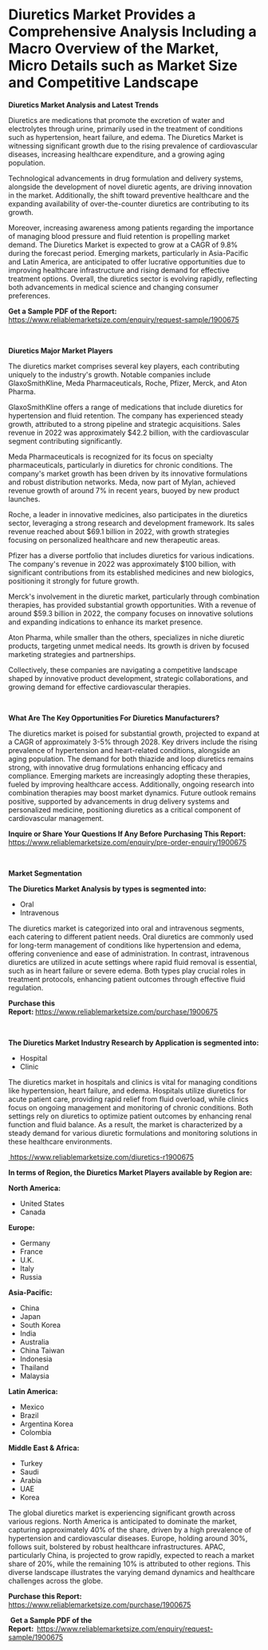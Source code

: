 <p><h1>Diuretics Market Provides a Comprehensive Analysis Including a Macro Overview of the Market, Micro Details such as Market Size and Competitive Landscape</h1></p><p><strong>Diuretics Market Analysis and Latest Trends</strong></p>
<p><p>Diuretics are medications that promote the excretion of water and electrolytes through urine, primarily used in the treatment of conditions such as hypertension, heart failure, and edema. The Diuretics Market is witnessing significant growth due to the rising prevalence of cardiovascular diseases, increasing healthcare expenditure, and a growing aging population. </p><p>Technological advancements in drug formulation and delivery systems, alongside the development of novel diuretic agents, are driving innovation in the market. Additionally, the shift toward preventive healthcare and the expanding availability of over-the-counter diuretics are contributing to its growth. </p><p>Moreover, increasing awareness among patients regarding the importance of managing blood pressure and fluid retention is propelling market demand. The Diuretics Market is expected to grow at a CAGR of 9.8% during the forecast period. Emerging markets, particularly in Asia-Pacific and Latin America, are anticipated to offer lucrative opportunities due to improving healthcare infrastructure and rising demand for effective treatment options. Overall, the diuretics sector is evolving rapidly, reflecting both advancements in medical science and changing consumer preferences.</p></p>
<p><strong>Get a Sample PDF of the Report:&nbsp;</strong> <a href="https://www.reliablemarketsize.com/enquiry/request-sample/1900675?utm_campaign=2959&utm_medium=2&utm_source=Github&utm_content=ia&utm_term=19042025&utm_id=diuretics">https://www.reliablemarketsize.com/enquiry/request-sample/1900675</a></p>
<p>&nbsp;</p>
<p><strong>Diuretics Major Market Players</strong></p>
<p><p>The diuretics market comprises several key players, each contributing uniquely to the industry's growth. Notable companies include GlaxoSmithKline, Meda Pharmaceuticals, Roche, Pfizer, Merck, and Aton Pharma.</p><p>GlaxoSmithKline offers a range of medications that include diuretics for hypertension and fluid retention. The company has experienced steady growth, attributed to a strong pipeline and strategic acquisitions. Sales revenue in 2022 was approximately $42.2 billion, with the cardiovascular segment contributing significantly.</p><p>Meda Pharmaceuticals is recognized for its focus on specialty pharmaceuticals, particularly in diuretics for chronic conditions. The company's market growth has been driven by its innovative formulations and robust distribution networks. Meda, now part of Mylan, achieved revenue growth of around 7% in recent years, buoyed by new product launches.</p><p>Roche, a leader in innovative medicines, also participates in the diuretics sector, leveraging a strong research and development framework. Its sales revenue reached about $69.1 billion in 2022, with growth strategies focusing on personalized healthcare and new therapeutic areas.</p><p>Pfizer has a diverse portfolio that includes diuretics for various indications. The company's revenue in 2022 was approximately $100 billion, with significant contributions from its established medicines and new biologics, positioning it strongly for future growth.</p><p>Merck's involvement in the diuretic market, particularly through combination therapies, has provided substantial growth opportunities. With a revenue of around $59.3 billion in 2022, the company focuses on innovative solutions and expanding indications to enhance its market presence.</p><p>Aton Pharma, while smaller than the others, specializes in niche diuretic products, targeting unmet medical needs. Its growth is driven by focused marketing strategies and partnerships.</p><p>Collectively, these companies are navigating a competitive landscape shaped by innovative product development, strategic collaborations, and growing demand for effective cardiovascular therapies.</p></p>
<p>&nbsp;</p>
<p><strong>What Are The Key Opportunities For Diuretics Manufacturers?</strong></p>
<p><p>The diuretics market is poised for substantial growth, projected to expand at a CAGR of approximately 3-5% through 2028. Key drivers include the rising prevalence of hypertension and heart-related conditions, alongside an aging population. The demand for both thiazide and loop diuretics remains strong, with innovative drug formulations enhancing efficacy and compliance. Emerging markets are increasingly adopting these therapies, fueled by improving healthcare access. Additionally, ongoing research into combination therapies may boost market dynamics. Future outlook remains positive, supported by advancements in drug delivery systems and personalized medicine, positioning diuretics as a critical component of cardiovascular management.</p></p>
<p><strong>Inquire or Share Your Questions If Any Before Purchasing This Report:</strong> <a href="https://www.reliablemarketsize.com/enquiry/pre-order-enquiry/1900675?utm_campaign=2959&utm_medium=2&utm_source=Github&utm_content=ia&utm_term=19042025&utm_id=diuretics">https://www.reliablemarketsize.com/enquiry/pre-order-enquiry/1900675</a></p>
<p>&nbsp;</p>
<p><strong>Market Segmentation</strong></p>
<p><strong>The Diuretics Market Analysis by types is segmented into:</strong></p>
<p><ul><li>Oral</li><li>Intravenous</li></ul></p>
<p><p>The diuretics market is categorized into oral and intravenous segments, each catering to different patient needs. Oral diuretics are commonly used for long-term management of conditions like hypertension and edema, offering convenience and ease of administration. In contrast, intravenous diuretics are utilized in acute settings where rapid fluid removal is essential, such as in heart failure or severe edema. Both types play crucial roles in treatment protocols, enhancing patient outcomes through effective fluid regulation.</p></p>
<p><strong>Purchase this Report:&nbsp;</strong><a href="https://www.reliablemarketsize.com/purchase/1900675?utm_campaign=2959&utm_medium=2&utm_source=Github&utm_content=ia&utm_term=19042025&utm_id=diuretics">https://www.reliablemarketsize.com/purchase/1900675</a></p>
<p>&nbsp;</p>
<p><strong>The Diuretics Market Industry Research by Application is segmented into:</strong></p>
<p><ul><li>Hospital</li><li>Clinic</li></ul></p>
<p><p>The diuretics market in hospitals and clinics is vital for managing conditions like hypertension, heart failure, and edema. Hospitals utilize diuretics for acute patient care, providing rapid relief from fluid overload, while clinics focus on ongoing management and monitoring of chronic conditions. Both settings rely on diuretics to optimize patient outcomes by enhancing renal function and fluid balance. As a result, the market is characterized by a steady demand for various diuretic formulations and monitoring solutions in these healthcare environments.</p></p>
<p><a href="https://www.reliablemarketsize.com/diuretics-r1900675?utm_campaign=2959&utm_medium=2&utm_source=Github&utm_content=ia&utm_term=19042025&utm_id=diuretics">&nbsp;https://www.reliablemarketsize.com/diuretics-r1900675</a></p>
<p><strong>In terms of Region, the Diuretics Market Players available by Region are:</strong></p>
<p>
    <p> <strong> North America: </strong>
        <ul>
            <li>United States</li>
            <li>Canada</li>
        </ul>
        </p> 
    <p> <strong> Europe: </strong>
        <ul>
            <li>Germany</li>
            <li>France</li>
            <li>U.K.</li>
            <li>Italy</li>
            <li>Russia</li>
        </ul>
        </p> 
    <p> <strong> Asia-Pacific: </strong>
        <ul>
            <li>China</li>
            <li>Japan</li>
            <li>South Korea</li>
            <li>India</li>
            <li>Australia</li>
            <li>China Taiwan</li>
            <li>Indonesia</li>
            <li>Thailand</li>
            <li>Malaysia</li>
        </ul>
        </p> 
    <p> <strong> Latin America: </strong>
        <ul>
            <li>Mexico</li>
            <li>Brazil</li>
            <li>Argentina Korea</li>
            <li>Colombia</li>
        </ul>
        </p> 
    <p> <strong> Middle East & Africa: </strong>
        <ul>
            <li>Turkey</li>
            <li>Saudi</li>
            <li>Arabia</li>
            <li>UAE</li>
            <li>Korea</li>
        </ul>
    </p>
    </p>
<p><p>The global diuretics market is experiencing significant growth across various regions. North America is anticipated to dominate the market, capturing approximately 40% of the share, driven by a high prevalence of hypertension and cardiovascular diseases. Europe, holding around 30%, follows suit, bolstered by robust healthcare infrastructures. APAC, particularly China, is projected to grow rapidly, expected to reach a market share of 20%, while the remaining 10% is attributed to other regions. This diverse landscape illustrates the varying demand dynamics and healthcare challenges across the globe.</p></p>
<p><strong>Purchase this Report: </strong><a href="https://www.reliablemarketsize.com/purchase/1900675?utm_campaign=2959&utm_medium=2&utm_source=Github&utm_content=ia&utm_term=19042025&utm_id=diuretics">https://www.reliablemarketsize.com/purchase/1900675</a></p>
<p>&nbsp;<strong>Get a Sample PDF of the Report:&nbsp;&nbsp;</strong><a href="https://www.reliablemarketsize.com/enquiry/request-sample/1900675?utm_campaign=2959&utm_medium=2&utm_source=Github&utm_content=ia&utm_term=19042025&utm_id=diuretics">https://www.reliablemarketsize.com/enquiry/request-sample/1900675</a></p>
<p><strong></strong></p>
<p><p></p><p></p><p></p></p>